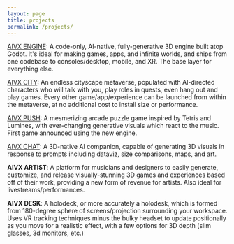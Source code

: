 ```yaml
---
layout: page
title: projects
permalink: /projects/
---
```


[AIVX ENGINE](/engine/): A code-only, AI-native, fully-generative 3D engine built atop Godot. It's ideal for making games, apps, and infinite worlds, and ships from one codebase to consoles/desktop, mobile, and XR. The base layer for everything else.

[AIVX CITY](/city/): An endless cityscape metaverse, populated with AI-directed characters who will talk with you, play roles in quests, even hang out and play games. Every other game/app/experience can be launched from within the metaverse, at no additional cost to install size or performance.

[AIVX PUSH](/push/): A mesmerizing arcade puzzle game inspired by Tetris and Lumines, with ever-changing generative visuals which react to the music. First game announced using the new engine. 

[AIVX CHAT](/chat/): A 3D-native AI companion, capable of generating 3D visuals in response to prompts including dataviz, size comparisons, maps, and art. 

**AIVX ARTIST**: A platform for musicians and designers to easily generate, customize, and release visually-stunning 3D games and experiences based off of their work, providing a new form of revenue for artists. Also ideal for livestreams/performances.

**AIVX DESK**: A holodeck, or more accurately a holodesk, which is formed from 180-degree sphere of screens/projection surrounding your workspace. Uses VR tracking techniques minus the bulky headset to update positionally as you move for a realistic effect, with a few options for 3D depth (slim glasses, 3d monitors, etc.)